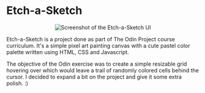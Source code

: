 # Etch-a-Sketch
<p align="center">
  <img src="https://user-images.githubusercontent.com/62397807/191095609-bcb1c77e-0bdb-4172-9414-45b1272dfeb3.png" alt="Screenshot of the Etch-a-Sketch UI"/>
</p>

Etch-a-Sketch is a project done as part of The Odin Project course curriculum. It's a simple pixel art painting canvas with a cute pastel color palette written using HTML, CSS and Javascript.

The objective of the Odin exercise was to create a simple resizable grid hovering over which would leave a trail of randomly colored cells behind the cursor. I decided to expand a bit on the project and give it some extra polish. :)
